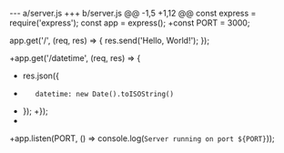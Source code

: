--- a/server.js
+++ b/server.js
@@ -1,5 +1,12 @@
 const express = require('express');
 const app = express();
+const PORT = 3000;

 app.get('/', (req, res) => {
     res.send('Hello, World!');
 });

+app.get('/datetime', (req, res) => {
+    res.json({
+        datetime: new Date().toISOString()
+    });
+});
+
+app.listen(PORT, () => console.log(`Server running on port ${PORT}`));